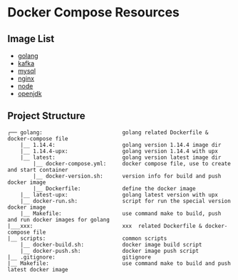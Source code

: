 # Docker Compose Resources

## Image List

- [golang](./golang/README.md)
- [kafka](./kafka/README.md)
- [mysql](./mysql/README.md)
- [nginx](./nginx/README.md)
- [node](./node/README.md)
- [openjdk](./openjdk/README.md)

## Project Structure

```text
┌── golang:                         golang related Dockerfile & docker-compose file
    |__ 1.14.4:                     golang version 1.14.4 image dir
    |__ 1.14.4-upx:                 golang version 1.14.4 with upx
    |__ latest:                     golang version latest image dir
        |__ docker-compose.yml:     docker compose file, use to create and start container
        |__ docker-version.sh:      version info for build and push docker image
        |__ Dockerfile:             define the docker image
    |__ latest-upx:                 golang latest version with upx
    |__ docker-run.sh:              script for run the special version docker image
    |__ Makefile:                   use command make to build, push and run docker images for golang
|___xxx:                            xxx  related Dockerfile & docker-compose file
|__ scripts:                        common scripts
    |__ docker-build.sh:            docker image build script
    |__ docker-push.sh:             docker image push script
|__ .gitignore:                     gitignore
|__ Makefile:                       use command make to build and push latest docker image
```
